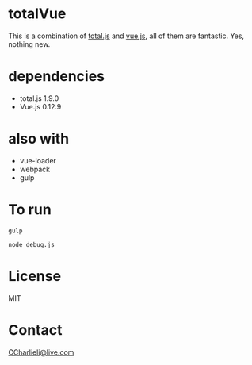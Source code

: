 # totalVue
This is a combination of [total.js](https://www.totaljs.com/) and [vue.js](http://vuejs.org/), all of them are fantastic. Yes, nothing new.

# dependencies
- total.js 1.9.0
- Vue.js 0.12.9

# also with 
- vue-loader
- webpack
- gulp

# To run

    gulp

    node debug.js

# License

MIT

# Contact

CCharlieli@live.com